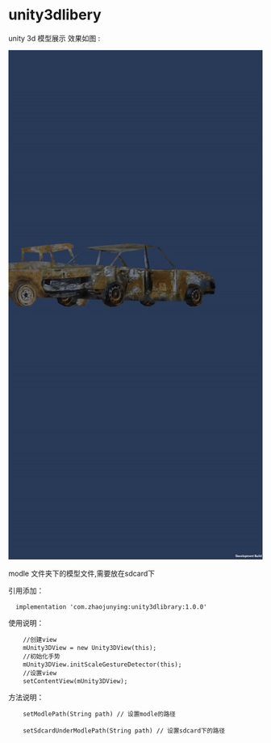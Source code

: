 # unity3dlibery
unity 3d 模型展示
效果如图 :


![](https://github.com/zhaojunying0503/PictureBed/blob/master/unity_3d_mode.gif)


modle 文件夹下的模型文件,需要放在sdcard下

引用添加： 
  
      implementation 'com.zhaojunying:unity3dlibrary:1.0.0'


使用说明：


        //创建view
        mUnity3DView = new Unity3DView(this);
        //初始化手势
        mUnity3DView.initScaleGestureDetector(this);
        //设置view
        setContentView(mUnity3DView);

方法说明：

  
        setModlePath(String path) // 设置modle的路径
        
        setSdcardUnderModlePath(String path) // 设置sdcard下的路径






